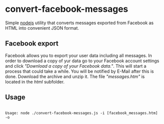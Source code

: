 # convert-facebook-messages
Simple [nodejs](http://nodejs.org) utility that converts messages exported from Facebook as HTML into convenient JSON format.
## Facebook export
Facebook allows you to export your user data including all messages. In order to download a copy of yur data go to your Facebook account settings and click *"Download a copy of your Facebook data."*. This will start a process that could take a while. You will be notified by E-Mail after this is done. Download the archive and unzip it. The file *"messages.htm"* is located in the *html* subfolder.
## Usage
<code>
Usage: node ./convert-facebook-messages.js -i [facebook_messages.htm] -o 
</code>
